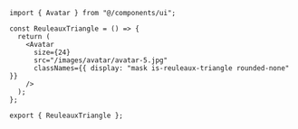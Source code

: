 ﻿```tsx
import { Avatar } from "@/components/ui";

const ReuleauxTriangle = () => {
  return (
    <Avatar
      size={24}
      src="/images/avatar/avatar-5.jpg"
      classNames={{ display: "mask is-reuleaux-triangle rounded-none" }}
    />
  );
};

export { ReuleauxTriangle };

```
